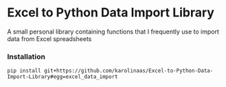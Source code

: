 # Excel to Python Data Import Library
A small personal library containing functions that I frequently use to import data from Excel spreadsheets

### Installation
```
pip install git+https://github.com/karolinaas/Excel-to-Python-Data-Import-Library#egg=excel_data_import
```